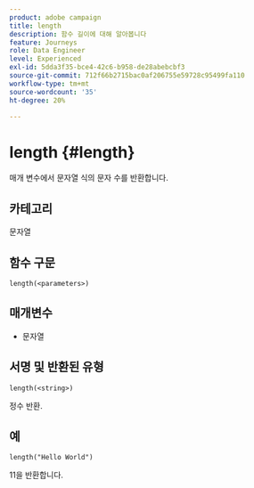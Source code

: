 ```yaml
---
product: adobe campaign
title: length
description: 함수 길이에 대해 알아봅니다
feature: Journeys
role: Data Engineer
level: Experienced
exl-id: 5dda3f35-bce4-42c6-b958-de28abebcbf3
source-git-commit: 712f66b2715bac0af206755e59728c95499fa110
workflow-type: tm+mt
source-wordcount: '35'
ht-degree: 20%

---
```


# length {#length}

매개 변수에서 문자열 식의 문자 수를 반환합니다.

## 카테고리

문자열

## 함수 구문

`length(<parameters>)`

## 매개변수

* 문자열

## 서명 및 반환된 유형

`length(<string>)`

정수 반환.

## 예

`length("Hello World")`

11을 반환합니다.
